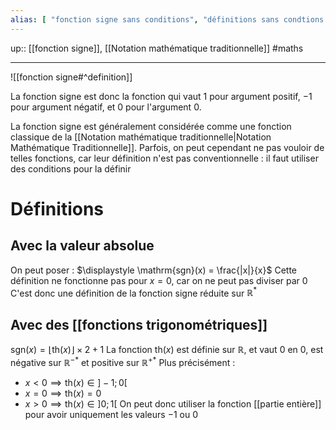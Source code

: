 ```yaml
---
alias: [ "fonction signe sans conditions", "définitions sans condtions de la fonction signe" ]
---
```

up:: [[fonction signe]], [[Notation mathématique traditionnelle]] 
#maths 

---

![[fonction signe#^definition]]

La fonction signe est donc la fonction qui vaut $1$ pour argument positif, $-1$ pour argument négatif, et $0$ pour l'argument $0$.

La fonction signe est généralement considérée comme une fonction classique de la [[Notation mathématique traditionnelle|Notation Mathématique Traditionnelle]].
Parfois, on peut cependant ne pas vouloir de telles fonctions, car leur définition n'est pas conventionnelle : il faut utiliser des conditions pour la définir

# Définitions

## Avec la valeur absolue
On peut poser : $\displaystyle \mathrm{sgn}(x) = \frac{|x|}{x}$
Cette définition ne fonctionne pas pour $x = 0$, car on ne peut pas diviser par $0$
C'est donc une définition de la fonction signe réduite sur $\mathbb{R}^{*}$

## Avec des [[fonctions trigonométriques]] 
$\mathrm{sgn}(x) = \left\lfloor \mathrm{th}(x) \right\rfloor \times 2 + 1$
La fonction $\mathrm{th}(x)$ est définie sur $\mathbb{R}$, et vaut $0$ en $0$, est négative sur $\mathbb{R}^{-*}$ et positive sur $\mathbb{R}^{+*}$
Plus précisément :
 - $x < 0 \implies \mathrm{th}(x) \in ]-1; 0[$
 - $x = 0 \implies \mathrm{th}(x) = 0$
 - $x > 0 \implies \mathrm{th}(x) \in ]0; 1[$
On peut donc utiliser la fonction [[partie entière]] pour avoir uniquement les valeurs $-1$ ou $0$



